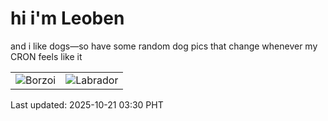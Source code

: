 # hi i'm Leoben

and i like dogs—so have some random dog pics that change whenever my CRON feels like it

|  |  |
|--------|----------|
| ![Borzoi](https://random-dog-vercel.vercel.app/api/random-borzoi?v=1760988605) | ![Labrador](https://random-dog-vercel.vercel.app/api/random-labrador?v=1760988605) |

Last updated: 2025-10-21 03:30 PHT
